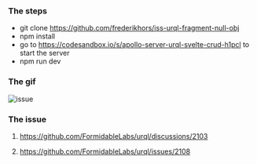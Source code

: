 ### The steps

- git clone https://github.com/frederikhors/iss-urql-fragment-null-obj
- npm install
- go to https://codesandbox.io/s/apollo-server-urql-svelte-crud-h1pcl to start the server
- npm run dev

### The gif
![issue](https://user-images.githubusercontent.com/41120635/143720552-de19bca4-408c-4421-873d-3540fd4b5bc6.gif)

### The issue

1. https://github.com/FormidableLabs/urql/discussions/2103

1. https://github.com/FormidableLabs/urql/issues/2108